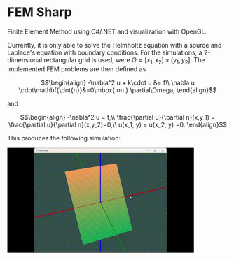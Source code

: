 # FEM Sharp

Finite Element Method using C#/.NET and visualization with OpenGL.

Currently, it is only able to solve the Helmholtz equation with a source and Laplace's equation with boundary conditions. For the simulations, a 2-dimensional rectangular grid is used, were $\Omega=[x_1, x_2]\times[y_1, y_2]$. The implemented FEM problems are then defined as

$$\begin{align} 
-\nabla^2 u + k\cdot u &= f\\ 
\nabla u \cdot\mathbf{\dot{n}}&=0\mbox{ on  } \partial\Omega,
\end{align}$$

and 

$$\begin{align} 
-\nabla^2 u = f,\\ 
\frac{\partial u}{\partial n}(x,y_1) = \frac{\partial u}{\partial n}(x,y_2)=0,\\
u(x_1, y) = u(x_2, y) =0.
\end{align}$$

This produces the following simulation:

![Application screenshot, a simple generated rectangular mesh.](FemSharp.gif)
